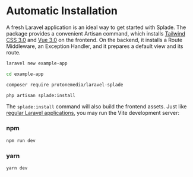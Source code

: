 # Automatic Installation

A fresh Laravel application is an ideal way to get started with Splade. The package provides a convenient Artisan command, which installs [Tailwind CSS 3.0](https://tailwindcss.com) and [Vue 3.0](https://vuejs.org) on the frontend. On the backend, it installs a Route Middleware, an Exception Handler, and it prepares a default view and its route.

```bash
laravel new example-app

cd example-app

composer require protonemedia/laravel-splade

php artisan splade:install
```

The `splade:install` command will also build the frontend assets. Just like [regular Laravel applications](https://laravel.com/docs/10.x/vite#running-vite), you may run the Vite development server:

### npm

```bash
npm run dev
```

### yarn

```bash
yarn dev
```
